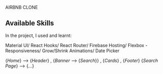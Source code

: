 AIRBNB CLONE

## Available Skills

In the project, I used and learnt:

Material UI/
React Hooks/
React Router/
Firebase Hosting/
Flexbox - Responsiveness/
Grow/Shrink Animations/
Date Picker

{*Home*} --> {*Header*} , {*Banner*  --> {*Search*}} , {*Cards*} , {*Footer*}
{*Search Page*} --> {*...*}

